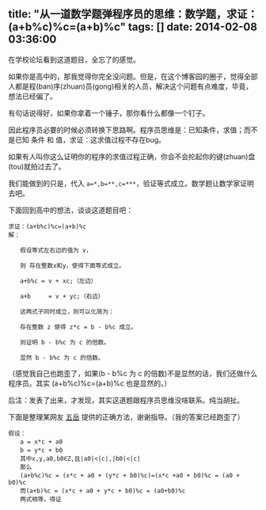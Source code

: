 title: "从一道数学题弹程序员的思维：数学题，求证：(a+b%c)%c=(a+b)%c"
tags: []
date: 2014-02-08 03:36:00
---

在学校论坛看到这道题目，全忘了的感觉。

如果你是高中的，那我觉得你完全没问题。但是，在这个博客园的圈子，觉得全部人都是程(ban)序(zhuan)员(gong)相关的人员，解决这个问题有点难度，毕竟，想法已经偏了。

<!--more-->

有句话说得好，如果你拿着一个锤子，那你看什么都像一个钉子。

因此程序员必要的时候必须转换下思路啊。程序员思维是：已知条件，求值；而不是已知 条件 和 值，求证：这求值过程不存在bug。

如果有人叫你这么证明你的程序的求值过程正确，你会不会抡起你的键(zhuan)盘(tou)就拍过去了。

我们能做到的只是，代入 `a=*,b=**,c=***`，验证等式成立。数学题让数学家证明去吧。

下面回到高中的想法，谈谈这道题目吧：

```
求证：(a+b%c)%c=(a+b)%c
解：

　　假设等式左右边的值为 v，

　　则 存在整数x和y，使得下面等式成立。

　　a+b%c = v + xc;（左边）

　　a+b     = v + yc;（右边）

　　这两式子同时成立，则可以化简为：

　　存在整数 z 使得 z*c = b - b%c 成立。

　　则证明 b - b%c 为 c 的倍数。

　　显然 b - b%c 为 c 的倍数。
```

（感觉我自己也跑歪了，如果(b - b%c 为 c 的倍数)不是显然的话，我们还做什么程序员。其实 (a+b%c)%c=(a+b)%c 也是显然的。）

后注：发表了出来，才发现，其实这道题跟程序员思维没啥联系。纯当胡扯。

下面是整理某网友 [五岳](http://home.cnblogs.com/u/228024/) 提供的正确方法，谢谢指导。（我的答案已经跑歪了）

```
假设：
　　a = x*c + a0
　　b = y*c + b0
　　其中x,y,a0,b0∈Z,且|a0|<|c|,|b0|<|c|
　　那么
　　(a+b%c)%c = (x*c + a0 + (y*c + b0)%c)=(x*c +a0 + b0)%c = (a0 + b0)%c
　　而(a+b)%c = (x*c + a0 + y*c + b0)%c = (a0+b0)%c
　　两式相等，得证
```
